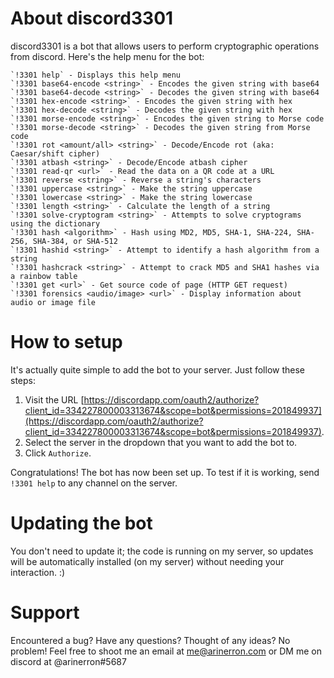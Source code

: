 # About discord3301
discord3301 is a bot that allows users to perform cryptographic operations from discord. Here's the help menu for the bot:
```
`!3301 help` - Displays this help menu
`!3301 base64-encode <string>` - Encodes the given string with base64
`!3301 base64-decode <string>` - Decodes the given string with base64
`!3301 hex-encode <string>` - Encodes the given string with hex
`!3301 hex-decode <string>` - Decodes the given string with hex
`!3301 morse-encode <string>` - Encodes the given string to Morse code
`!3301 morse-decode <string>` - Decodes the given string from Morse code
`!3301 rot <amount/all> <string>` - Decode/Encode rot (aka: Caesar/shift cipher)
`!3301 atbash <string>` - Decode/Encode atbash cipher
`!3301 read-qr <url>` - Read the data on a QR code at a URL
`!3301 reverse <string>` - Reverse a string's characters
`!3301 uppercase <string>` - Make the string uppercase
`!3301 lowercase <string>` - Make the string lowercase
`!3301 length <string>` - Calculate the length of a string
`!3301 solve-cryptogram <string>` - Attempts to solve cryptograms using the dictionary
`!3301 hash <algorithm>` - Hash using MD2, MD5, SHA-1, SHA-224, SHA-256, SHA-384, or SHA-512
`!3301 hashid <string>` - Attempt to identify a hash algorithm from a string
`!3301 hashcrack <string>` - Attempt to crack MD5 and SHA1 hashes via a rainbow table
`!3301 get <url>` - Get source code of page (HTTP GET request)
`!3301 forensics <audio/image> <url>` - Display information about audio or image file
```

# How to setup
It's actually quite simple to add the bot to your server. Just follow these steps:
1. Visit the URL [https://discordapp.com/oauth2/authorize?client_id=334227800003313674&scope=bot&permissions=201849937](https://discordapp.com/oauth2/authorize?client_id=334227800003313674&scope=bot&permissions=201849937).
2. Select the server in the dropdown that you want to add the bot to.
3. Click `Authorize`.

Congratulations! The bot has now been set up. To test if it is working, send `!3301 help` to any channel on the server.

# Updating the bot
You don't need to update it; the code is running on my server, so updates will be automatically installed (on my server) without needing your interaction. :)

# Support
Encountered a bug? Have any questions? Thought of any ideas? No problem! Feel free to shoot me an email at me@arinerron.com or DM me on discord at @arinerron#5687
